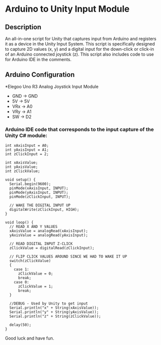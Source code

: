 # Arduino to Unity Input Module
## Description
An all-in-one script for Unity that captures input from Arduino 
and registers it as a device in the Unity Input System. 
This script is specifically designed to capture 2D values (x, y) 
and a digital input for the down-click or click-in of an Arduino 
connected joystick (z). This script also includes code to use for 
Arduino IDE in the comments.

## Arduino Configuration
*Elegoo Uno R3 Analog Joystick Input Module

- GND  -> GND
- 5V   -> 5V
- VRx  -> A0
- VRy  -> A1
- SW   -> D2 

### Arduino IDE code that corresponds to the input capture of the Unity C# module:
```
int xAxisInput = A0;
int yAxisInput = A1;
int zClickInput = 2;

int xAxisValue;
int yAxisValue;
int zClickValue;

void setup() {
  Serial.begin(9600);
  pinMode(xAxisInput, INPUT);
  pinMode(yAxisInput, INPUT);
  pinMode(zClickInput, INPUT);

  // WAKE THE DIGITAL INPUT UP
  digitalWrite(zClickInput, HIGH);
}

void loop() {
  // READ X AND Y VALUES
  xAxisValue = analogRead(xAxisInput);
  yAxisValue = analogRead(yAxisInput);

  // READ DIGITAL INPUT Z-CLICK
  zClickValue = digitalRead(zClickInput);

  // FLIP CLICK VALUES AROUND SINCE WE HAD TO WAKE IT UP
  switch(zClickValue)
  {
    case 1:
      zClickValue = 0;
      break;
    case 0:
      zClickValue = 1;
      break;
  }

  //DEBUG - Used by Unity to get input
  Serial.println("x" + String(xAxisValue));
  Serial.println("y" + String(yAxisValue));
  Serial.println("z" + String(zClickValue));
  
  delay(50);
}
```

Good luck and have fun.
